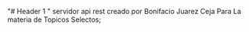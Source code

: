 "# Header 1 "
servidor api rest creado por Bonifacio Juarez Ceja Para La materia de Topicos Selectos;
